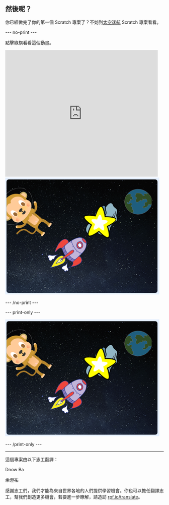 ## 然後呢？

你已經做完了你的第一個 Scratch 專案了？不妨到[太空迷航](https://projects.raspberrypi.org/en/projects/lost-in-space?utm_source=pathway&utm_medium=whatnext&utm_campaign=projects) Scratch 專案看看。

--- no-print ---

點擊綠旗看看這個動畫。

<div class="scratch-preview">
  <iframe allowtransparency="true" width="485" height="402" src="https://scratch.mit.edu/projects/embed/276873231/?autostart=false" frameborder="0" scrolling="no"></iframe>
  <img src="images/space-final.png">
</div>

--- /no-print ---

--- print-only ---

![完成的專案](images/space-final.png)

--- /print-only ---

***

這個專案由以下志工翻譯：

Dnow Ba

余澄祐

感謝志工們，我們才能為來自世界各地的人們提供學習機會。你也可以擔任翻譯志工，幫我們創造更多機會，若要進一步瞭解，請造訪 [rpf.io/translate](https://rpf.io/translate)。
